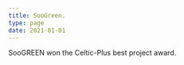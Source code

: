 ```yaml
---
title: SooGreen.
type: page
date: 2021-01-01
---
```


 
SooGREEN won the Celtic-Plus best project award.


<!--more-->


